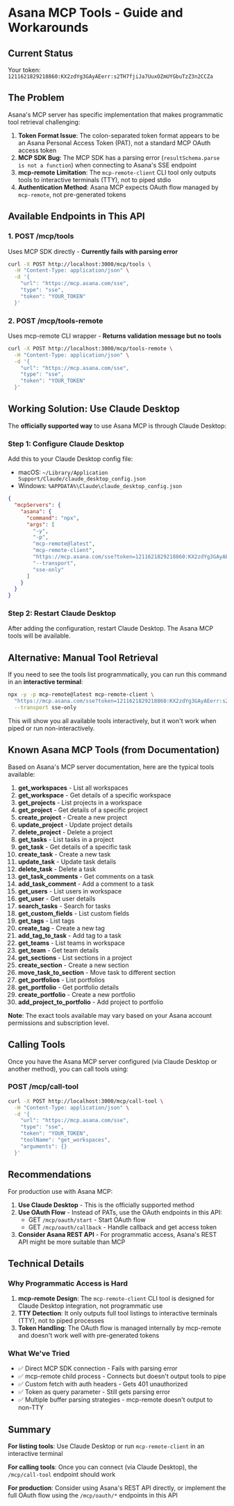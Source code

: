 # Asana MCP Tools - Guide and Workarounds

## Current Status

Your token: `1211621829218860:KX2zdYg3GAyAEerr:s2TH7fjiJa7UuxOZmUYGbuTzZ3n2CCZa`

## The Problem

Asana's MCP server has specific implementation that makes programmatic tool retrieval challenging:

1. **Token Format Issue**: The colon-separated token format appears to be an Asana Personal Access Token (PAT), not a standard MCP OAuth access token
2. **MCP SDK Bug**: The MCP SDK has a parsing error (`resultSchema.parse is not a function`) when connecting to Asana's SSE endpoint
3. **mcp-remote Limitation**: The `mcp-remote-client` CLI tool only outputs tools to interactive terminals (TTY), not to piped stdio
4. **Authentication Method**: Asana MCP expects OAuth flow managed by `mcp-remote`, not pre-generated tokens

## Available Endpoints in This API

### 1. POST /mcp/tools
Uses MCP SDK directly - **Currently fails with parsing error**

```bash
curl -X POST http://localhost:3000/mcp/tools \
  -H "Content-Type: application/json" \
  -d '{
    "url": "https://mcp.asana.com/sse",
    "type": "sse",
    "token": "YOUR_TOKEN"
  }'
```

### 2. POST /mcp/tools-remote
Uses mcp-remote CLI wrapper - **Returns validation message but no tools**

```bash
curl -X POST http://localhost:3000/mcp/tools-remote \
  -H "Content-Type: application/json" \
  -d '{
    "url": "https://mcp.asana.com/sse",
    "type": "sse",
    "token": "YOUR_TOKEN"
  }'
```

## Working Solution: Use Claude Desktop

The **officially supported way** to use Asana MCP is through Claude Desktop:

### Step 1: Configure Claude Desktop

Add this to your Claude Desktop config file:
- macOS: `~/Library/Application Support/Claude/claude_desktop_config.json`
- Windows: `%APPDATA%\Claude\claude_desktop_config.json`

```json
{
  "mcpServers": {
    "asana": {
      "command": "npx",
      "args": [
        "-y",
        "-p",
        "mcp-remote@latest",
        "mcp-remote-client",
        "https://mcp.asana.com/sse?token=1211621829218860:KX2zdYg3GAyAEerr:s2TH7fjiJa7UuxOZmUYGbuTzZ3n2CCZa",
        "--transport",
        "sse-only"
      ]
    }
  }
}
```

### Step 2: Restart Claude Desktop

After adding the configuration, restart Claude Desktop. The Asana MCP tools will be available.

## Alternative: Manual Tool Retrieval

If you need to see the tools list programmatically, you can run this command in an **interactive terminal**:

```bash
npx -y -p mcp-remote@latest mcp-remote-client \
  "https://mcp.asana.com/sse?token=1211621829218860:KX2zdYg3GAyAEerr:s2TH7fjiJa7UuxOZmUYGbuTzZ3n2CCZa" \
  --transport sse-only
```

This will show you all available tools interactively, but it won't work when piped or run non-interactively.

## Known Asana MCP Tools (from Documentation)

Based on Asana's MCP server documentation, here are the typical tools available:

1. **get_workspaces** - List all workspaces
2. **get_workspace** - Get details of a specific workspace
3. **get_projects** - List projects in a workspace
4. **get_project** - Get details of a specific project
5. **create_project** - Create a new project
6. **update_project** - Update project details
7. **delete_project** - Delete a project
8. **get_tasks** - List tasks in a project
9. **get_task** - Get details of a specific task
10. **create_task** - Create a new task
11. **update_task** - Update task details
12. **delete_task** - Delete a task
13. **get_task_comments** - Get comments on a task
14. **add_task_comment** - Add a comment to a task
15. **get_users** - List users in workspace
16. **get_user** - Get user details
17. **search_tasks** - Search for tasks
18. **get_custom_fields** - List custom fields
19. **get_tags** - List tags
20. **create_tag** - Create a new tag
21. **add_tag_to_task** - Add tag to a task
22. **get_teams** - List teams in workspace
23. **get_team** - Get team details
24. **get_sections** - List sections in a project
25. **create_section** - Create a new section
26. **move_task_to_section** - Move task to different section
27. **get_portfolios** - List portfolios
28. **get_portfolio** - Get portfolio details
29. **create_portfolio** - Create a new portfolio
30. **add_project_to_portfolio** - Add project to portfolio

**Note**: The exact tools available may vary based on your Asana account permissions and subscription level.

## Calling Tools

Once you have the Asana MCP server configured (via Claude Desktop or another method), you can call tools using:

### POST /mcp/call-tool

```bash
curl -X POST http://localhost:3000/mcp/call-tool \
  -H "Content-Type: application/json" \
  -d '{
    "url": "https://mcp.asana.com/sse",
    "type": "sse",
    "token": "YOUR_TOKEN",
    "toolName": "get_workspaces",
    "arguments": {}
  }'
```

## Recommendations

For production use with Asana MCP:

1. **Use Claude Desktop** - This is the officially supported method
2. **Use OAuth Flow** - Instead of PATs, use the OAuth endpoints in this API:
   - GET `/mcp/oauth/start` - Start OAuth flow
   - GET `/mcp/oauth/callback` - Handle callback and get access token
3. **Consider Asana REST API** - For programmatic access, Asana's REST API might be more suitable than MCP

## Technical Details

### Why Programmatic Access is Hard

1. **mcp-remote Design**: The `mcp-remote-client` CLI tool is designed for Claude Desktop integration, not programmatic use
2. **TTY Detection**: It only outputs full tool listings to interactive terminals (TTY), not to piped processes
3. **Token Handling**: The OAuth flow is managed internally by mcp-remote and doesn't work well with pre-generated tokens

### What We've Tried

- ✅ Direct MCP SDK connection - Fails with parsing error
- ✅ mcp-remote child process - Connects but doesn't output tools to pipe
- ✅ Custom fetch with auth headers - Gets 401 unauthorized
- ✅ Token as query parameter - Still gets parsing error
- ✅ Multiple buffer parsing strategies - mcp-remote doesn't output to non-TTY

## Summary

**For listing tools**: Use Claude Desktop or run `mcp-remote-client` in an interactive terminal

**For calling tools**: Once you can connect (via Claude Desktop), the `/mcp/call-tool` endpoint should work

**For production**: Consider using Asana's REST API directly, or implement the full OAuth flow using the `/mcp/oauth/*` endpoints in this API
